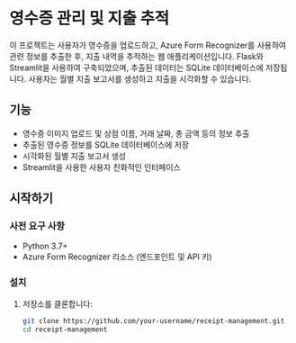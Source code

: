 # 영수증 관리 및 지출 추적

이 프로젝트는 사용자가 영수증을 업로드하고, Azure Form Recognizer를 사용하여 관련 정보를 추출한 후, 지출 내역을 추적하는 웹 애플리케이션입니다. Flask와 Streamlit을 사용하여 구축되었으며, 추출된 데이터는 SQLite 데이터베이스에 저장됩니다. 사용자는 월별 지출 보고서를 생성하고 지출을 시각화할 수 있습니다.

## 기능

- 영수증 이미지 업로드 및 상점 이름, 거래 날짜, 총 금액 등의 정보 추출
- 추출된 영수증 정보를 SQLite 데이터베이스에 저장
- 시각화된 월별 지출 보고서 생성
- Streamlit을 사용한 사용자 친화적인 인터페이스

## 시작하기

### 사전 요구 사항

- Python 3.7+
- Azure Form Recognizer 리소스 (엔드포인트 및 API 키)

### 설치

1. 저장소를 클론합니다:

   ```bash
   git clone https://github.com/your-username/receipt-management.git
   cd receipt-management
